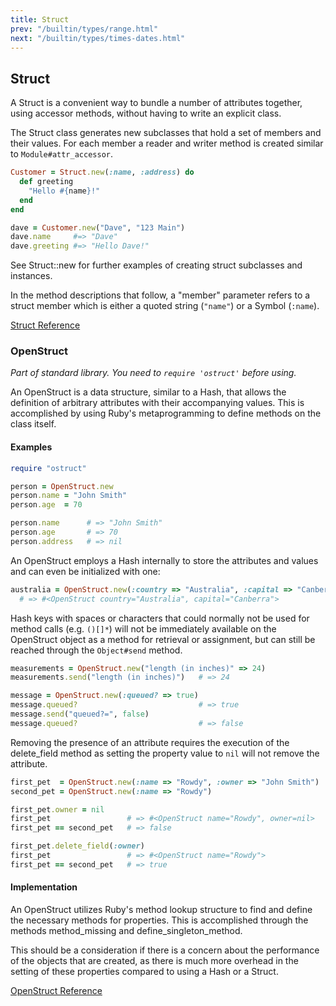 ```yaml
---
title: Struct
prev: "/builtin/types/range.html"
next: "/builtin/types/times-dates.html"
---
```


## Struct[](#struct)

A Struct is a convenient way to bundle a number of attributes together, using accessor methods, without having to write an explicit class.

The Struct class generates new subclasses that hold a set of members and their values. For each member a reader and writer method is created similar to `Module#attr_accessor`.


```ruby
Customer = Struct.new(:name, :address) do
  def greeting
    "Hello #{name}!"
  end
end

dave = Customer.new("Dave", "123 Main")
dave.name     #=> "Dave"
dave.greeting #=> "Hello Dave!"
```

See Struct::new for further examples of creating struct subclasses and instances.

In the method descriptions that follow, a "member" parameter refers to a struct member which is either a quoted string (`"name"`) or a Symbol (`:name`).

<a href='https://ruby-doc.org/core-2.7.0/Struct.html' class='ruby-doc remote' target='_blank'>Struct Reference</a>



### OpenStruct[](#openstruct)

*Part of standard library. You need to `require 'ostruct'` before using.*

An OpenStruct is a data structure, similar to a Hash, that allows the definition of arbitrary attributes with their accompanying values. This is accomplished by using Ruby's metaprogramming to define methods on the class itself.

#### Examples[](#examples)


```ruby
require "ostruct"

person = OpenStruct.new
person.name = "John Smith"
person.age  = 70

person.name      # => "John Smith"
person.age       # => 70
person.address   # => nil
```

An OpenStruct employs a Hash internally to store the attributes and values and can even be initialized with one:


```ruby
australia = OpenStruct.new(:country => "Australia", :capital => "Canberra")
  # => #<OpenStruct country="Australia", capital="Canberra">
```

Hash keys with spaces or characters that could normally not be used for method calls (e.g. `()[]*`) will not be immediately available on the OpenStruct object as a method for retrieval or assignment, but can still be reached through the `Object#send` method.


```ruby
measurements = OpenStruct.new("length (in inches)" => 24)
measurements.send("length (in inches)")   # => 24

message = OpenStruct.new(:queued? => true)
message.queued?                           # => true
message.send("queued?=", false)
message.queued?                           # => false
```

Removing the presence of an attribute requires the execution of the delete\_field method as setting the property value to `nil` will not remove the attribute.


```ruby
first_pet  = OpenStruct.new(:name => "Rowdy", :owner => "John Smith")
second_pet = OpenStruct.new(:name => "Rowdy")

first_pet.owner = nil
first_pet                 # => #<OpenStruct name="Rowdy", owner=nil>
first_pet == second_pet   # => false

first_pet.delete_field(:owner)
first_pet                 # => #<OpenStruct name="Rowdy">
first_pet == second_pet   # => true
```

#### Implementation[](#implementation)

An OpenStruct utilizes Ruby's method lookup structure to find and define the necessary methods for properties. This is accomplished through the methods method\_missing and define\_singleton\_method.

This should be a consideration if there is a concern about the performance of the objects that are created, as there is much more overhead in the setting of these properties compared to using a Hash or a Struct.

<a href='https://ruby-doc.org/stdlib-2.7.0/libdoc/ostruct/rdoc/OpenStruct.html' class='ruby-doc remote' target='_blank'>OpenStruct Reference</a>

